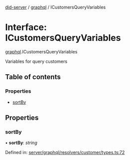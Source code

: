 [did-server](../README.md) / [graphql](../modules/graphql.md) / ICustomersQueryVariables

# Interface: ICustomersQueryVariables

[graphql](../modules/graphql.md).ICustomersQueryVariables

Variables for query customers

## Table of contents

### Properties

- [sortBy](graphql.icustomersqueryvariables.md#sortby)

## Properties

### sortBy

• **sortBy**: *string*

Defined in: [server/graphql/resolvers/customer/types.ts:72](https://github.com/Puzzlepart/did/blob/dev/server/graphql/resolvers/customer/types.ts#L72)
